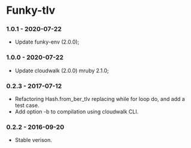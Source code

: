 # Funky-tlv

### 1.0.1 - 2020-07-22

- Update funky-env (2.0.0);

### 1.0.0 - 2020-07-22

- Update cloudwalk (2.0.0) mruby 2.1.0;

### 0.2.3 - 2017-07-12

- Refactoring Hash.from_ber_tlv replacing while for loop do, and add a test case.
- Add option -b to compilation using cloudwalk CLI.

### 0.2.2 - 2016-09-20

- Stable verison.





